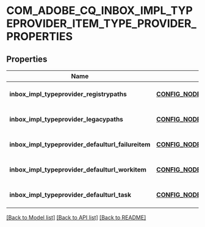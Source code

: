 # COM_ADOBE_CQ_INBOX_IMPL_TYPEPROVIDER_ITEM_TYPE_PROVIDER_PROPERTIES

## Properties
Name | Type | Description | Notes
------------ | ------------- | ------------- | -------------
**inbox_impl_typeprovider_registrypaths** | [**CONFIG_NODE_PROPERTY_ARRAY**](configNodePropertyArray.md) |  | [optional] [default to null]
**inbox_impl_typeprovider_legacypaths** | [**CONFIG_NODE_PROPERTY_ARRAY**](configNodePropertyArray.md) |  | [optional] [default to null]
**inbox_impl_typeprovider_defaulturl_failureitem** | [**CONFIG_NODE_PROPERTY_STRING**](configNodePropertyString.md) |  | [optional] [default to null]
**inbox_impl_typeprovider_defaulturl_workitem** | [**CONFIG_NODE_PROPERTY_STRING**](configNodePropertyString.md) |  | [optional] [default to null]
**inbox_impl_typeprovider_defaulturl_task** | [**CONFIG_NODE_PROPERTY_STRING**](configNodePropertyString.md) |  | [optional] [default to null]

[[Back to Model list]](../README.md#documentation-for-models) [[Back to API list]](../README.md#documentation-for-api-endpoints) [[Back to README]](../README.md)


